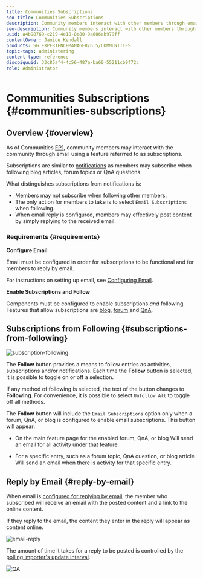 ```yaml
---
title: Communities Subscriptions
seo-title: Communities Subscriptions
description: Community members interact with other members through email
seo-description: Community members interact with other members through email
uuid: a4b98769-c219-4e18-8e80-9a806ab979ff
contentOwner: Janice Kendall
products: SG_EXPERIENCEMANAGER/6.5/COMMUNITIES
topic-tags: administering
content-type: reference
discoiquuid: 33c85af4-4c56-487a-ba60-55211cb9f72c
role: Administrator
---
```


# Communities Subscriptions {#communities-subscriptions}

## Overview {#overview}

As of Communities [FP1](deploy-communities.md#latestfeaturepack), community members may interact with the community through email using a feature referrred to as subscriptions.

Subscriptions are similar to [notifications](notifications.md) as members may subscribe when following blog articles, forum topics or QnA questions.

What distinguishes subscriptions from notifications is:

* Members may not subscribe when following other members.
* The only action for members to take is to select `Email Subscriptions` when following.
* When email reply is configured, members may effectively post content by simply replying to the received email.

### Requirements {#requirements}

**Configure Email**

Email must be configured in order for subscriptions to be functional and for members to reply by email.

For instructions on setting up email, see [Configuring Email](email.md).

**Enable Subscriptions and Follow**

Components must be configured to enable subscriptions *and* following. Features that allow subscriptions are [blog](blog-feature.md), [forum](forum.md) and [QnA](working-with-qna.md).

## Subscriptions from Following {#subscriptions-from-following}

![subscription-following](assets/subscription-following.png)

The **Follow** button provides a means to follow entries as activities, subscriptions and/or notifications. Each time the **Follow** button is selected, it is possible to toggle on or off a selection.

If any method of following is selected, the text of the button changes to **Following**. For convenience, it is possible to select `Unfollow All` to toggle off all methods.

The **Follow** button will include the `Email Subscriptions` option only when a forum, QnA, or blog is configured to enable email subscriptions. This button will appear:

* On the main feature page for the enabled forum, QnA, or blog Will send an email for all activity under that feature.

* For a specific entry, such as a forum topic, QnA question, or blog article Will send an email when there is activity for that specific entry.

## Reply by Email {#reply-by-email}

When email is [configured for replying by email](email.md#configure-polling-importer), the member who subscribed will receive an email with the posted content and a link to the online content.

If they reply to the email, the content they enter in the reply will appear as content online.

![email-reply](assets/email-reply.png)

The amount of time it takes for a reply to be posted is controlled by the [polling importer's update interval](email.md#configure-polling-importer).

![QA](assets/qa.png)

